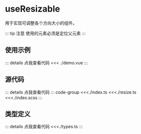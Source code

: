 # useResizable

用于实现可调整各个方向大小的组件。

::: tip 注意
使用的元素必须是定位父元素
:::

## 使用示例

<script setup>
import Demo from './demo.vue'
</script>
<ClientOnly>
<Demo />
</ClientOnly>

::: details 点我查看代码
<<< ./demo.vue
:::

## 源代码

::: details 点我查看代码
::: code-group
<<<./index.ts
<<<./resize.ts
<<<./index.scss
:::

## 类型定义

::: details 点我查看代码
<<<./types.ts
:::
